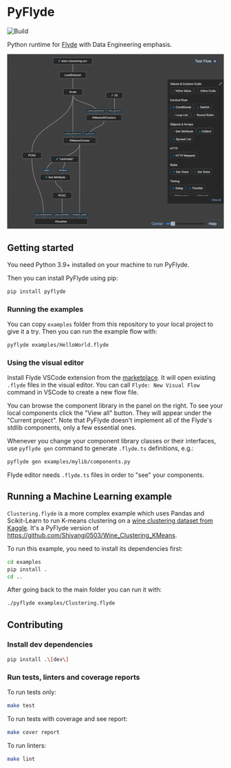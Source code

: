 # PyFlyde

![Build](https://github.com/trustmaster/pyflyde/actions/workflows/python-package.yml/badge.svg)

Python runtime for [Flyde](https://github.com/flydelabs/flyde) with Data Engineering emphasis.

![Example graph running K-means clustering with Pandas and Scikit-learn](https://github.com/trustmaster/pyflyde/blob/main/clustering_example.png?raw=true)

## Getting started

You need Python 3.9+ installed on your machine to run PyFlyde.

Then you can install PyFlyde using pip:

```bash
pip install pyflyde
```

### Running the examples

You can copy `examples` folder from this repository to your local project to give it a try. Then you can run the example flow with:

```bash
pyflyde examples/HelloWorld.flyde
```


### Using the visual editor

Install Flyde VSCode extension from the [marketplace](https://marketplace.visualstudio.com/items?itemName=flyde.flyde-vscode). It will open existing `.flyde` files in the visual editor. You can call `Flyde: New Visual Flow` command in VSCode to create a new flow file.

You can browse the component library in the panel on the right. To see your local components click the "View all" button. They will appear under the "Current project". Note that PyFlyde doesn't implement all of the Flyde's stdlib components, only a few essential ones.

Whenever you change your component library classes or their interfaces, use `pyflyde gen` command to generate `.flyde.ts` definitions, e.g.:

```bash
pyflyde gen examples/mylib/components.py
```

Flyde editor needs `.flyde.ts` files in order to "see" your components.

## Running a Machine Learning example

`Clustering.flyde` is a more complex example which uses Pandas and Scikit-Learn to run K-means clustering on a [wine clustering dataset from Kaggle](https://www.kaggle.com/harrywang/wine-dataset-for-clustering). It's a PyFlyde version of https://github.com/Shivangi0503/Wine_Clustering_KMeans.

To run this example, you need to install its dependencies first:

```bash
cd examples
pip install .
cd ..
```

After going back to the main folder you can run it with:

```bash
./pyflyde examples/Clustering.flyde
```

## Contributing

### Install dev dependencies

```bash
pip install .\[dev\]
```

### Run tests, linters and coverage reports

To run tests only:

```bash
make test
```

To run tests with coverage and see report:

```bash
make cover report
```

To run linters:

```bash
make lint
```
